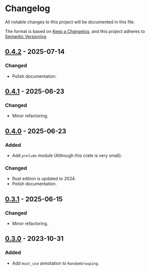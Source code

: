 # Changelog

All notable changes to this project will be documented in this file.

The format is based on [Keep a Changelog](https://keepachangelog.com/en/1.1.0/),
and this project adheres to [Semantic Versioning](https://semver.org/spec/v2.0.0.html).

## [0.4.2] - 2025-07-14

### Changed

- Polish documentation.

## [0.4.1] - 2025-06-23

### Changed

- Minor refactoring.

## [0.4.0] - 2025-06-23

### Added

- Add `prelude` module (Although this crate is very small).

### Changed

- Rust edition is updated to 2024.
- Polish documentation.

## [0.3.1] - 2025-06-15

### Changed

- Minor refactoring.

## [0.3.0] - 2023-10-31

### Added

- Add `must_use` annotation to `RandomGrouping`.

[0.4.2]: https://github.com/nossie531/random_grouping/compare/v0.4.1...v0.4.2
[0.4.1]: https://github.com/nossie531/random_grouping/compare/v0.4.0...v0.4.1
[0.4.0]: https://github.com/nossie531/random_grouping/compare/v0.3.1...v0.4.0
[0.3.1]: https://github.com/nossie531/random_grouping/compare/v0.3.0...v0.3.1
[0.3.0]: https://github.com/nossie531/random_grouping/compare/v0.2.3...v0.3.0
